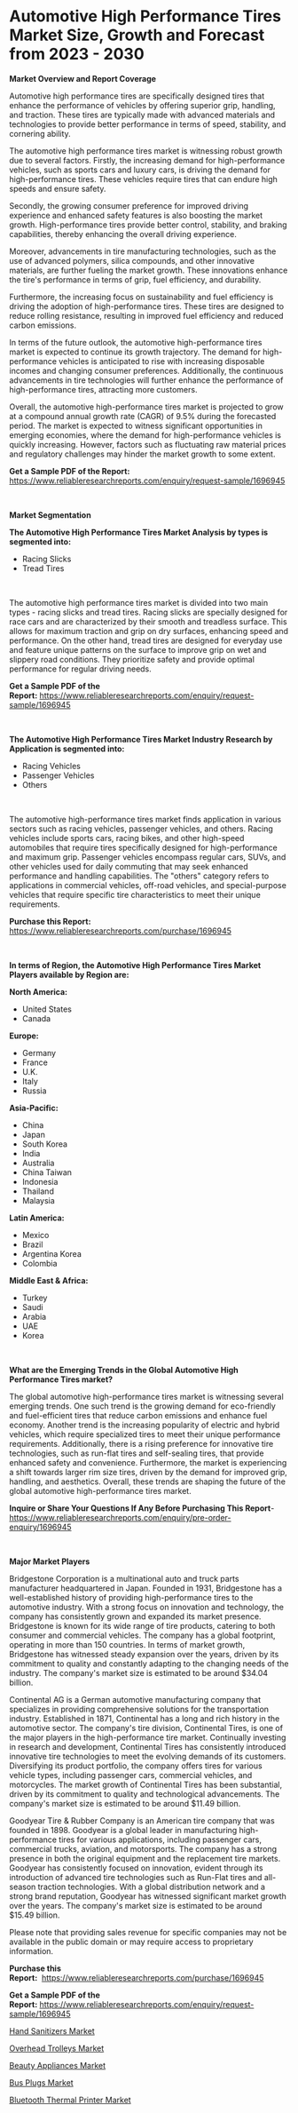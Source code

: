<p><h1>Automotive High Performance Tires Market Size, Growth and Forecast from 2023 - 2030</h1></p><p><strong>Market Overview and Report Coverage</strong></p>
<p><p>Automotive high performance tires are specifically designed tires that enhance the performance of vehicles by offering superior grip, handling, and traction. These tires are typically made with advanced materials and technologies to provide better performance in terms of speed, stability, and cornering ability.</p><p>The automotive high performance tires market is witnessing robust growth due to several factors. Firstly, the increasing demand for high-performance vehicles, such as sports cars and luxury cars, is driving the demand for high-performance tires. These vehicles require tires that can endure high speeds and ensure safety.</p><p>Secondly, the growing consumer preference for improved driving experience and enhanced safety features is also boosting the market growth. High-performance tires provide better control, stability, and braking capabilities, thereby enhancing the overall driving experience.</p><p>Moreover, advancements in tire manufacturing technologies, such as the use of advanced polymers, silica compounds, and other innovative materials, are further fueling the market growth. These innovations enhance the tire's performance in terms of grip, fuel efficiency, and durability.</p><p>Furthermore, the increasing focus on sustainability and fuel efficiency is driving the adoption of high-performance tires. These tires are designed to reduce rolling resistance, resulting in improved fuel efficiency and reduced carbon emissions.</p><p>In terms of the future outlook, the automotive high-performance tires market is expected to continue its growth trajectory. The demand for high-performance vehicles is anticipated to rise with increasing disposable incomes and changing consumer preferences. Additionally, the continuous advancements in tire technologies will further enhance the performance of high-performance tires, attracting more customers.</p><p>Overall, the automotive high-performance tires market is projected to grow at a compound annual growth rate (CAGR) of 9.5% during the forecasted period. The market is expected to witness significant opportunities in emerging economies, where the demand for high-performance vehicles is quickly increasing. However, factors such as fluctuating raw material prices and regulatory challenges may hinder the market growth to some extent.</p></p>
<p><strong>Get a Sample PDF of the Report:</strong> <a href="https://www.reliableresearchreports.com/enquiry/request-sample/1696945">https://www.reliableresearchreports.com/enquiry/request-sample/1696945</a></p>
<p>&nbsp;</p>
<p><strong>Market Segmentation</strong></p>
<p><strong>The Automotive High Performance Tires Market Analysis by types is segmented into:</strong></p>
<p><ul><li>Racing Slicks</li><li>Tread Tires</li></ul></p>
<p>&nbsp;</p>
<p><p>The automotive high performance tires market is divided into two main types - racing slicks and tread tires. Racing slicks are specially designed for race cars and are characterized by their smooth and treadless surface. This allows for maximum traction and grip on dry surfaces, enhancing speed and performance. On the other hand, tread tires are designed for everyday use and feature unique patterns on the surface to improve grip on wet and slippery road conditions. They prioritize safety and provide optimal performance for regular driving needs.</p></p>
<p><strong>Get a Sample PDF of the Report:</strong>&nbsp;<a href="https://www.reliableresearchreports.com/enquiry/request-sample/1696945">https://www.reliableresearchreports.com/enquiry/request-sample/1696945</a></p>
<p>&nbsp;</p>
<p><strong>The Automotive High Performance Tires Market Industry Research by Application is segmented into:</strong></p>
<p><ul><li>Racing Vehicles</li><li>Passenger Vehicles</li><li>Others</li></ul></p>
<p>&nbsp;</p>
<p><p>The automotive high-performance tires market finds application in various sectors such as racing vehicles, passenger vehicles, and others. Racing vehicles include sports cars, racing bikes, and other high-speed automobiles that require tires specifically designed for high-performance and maximum grip. Passenger vehicles encompass regular cars, SUVs, and other vehicles used for daily commuting that may seek enhanced performance and handling capabilities. The "others" category refers to applications in commercial vehicles, off-road vehicles, and special-purpose vehicles that require specific tire characteristics to meet their unique requirements.</p></p>
<p><strong>Purchase this Report:</strong>&nbsp; <a href="https://www.reliableresearchreports.com/purchase/1696945">https://www.reliableresearchreports.com/purchase/1696945</a></p>
<p>&nbsp;</p>
<p><strong>In terms of Region, the Automotive High Performance Tires Market Players available by Region are:</strong></p>
<p>
    <p> <strong> North America: </strong>
        <ul>
            <li>United States</li>
            <li>Canada</li>
        </ul>
        </p> 
    <p> <strong> Europe: </strong>
        <ul>
            <li>Germany</li>
            <li>France</li>
            <li>U.K.</li>
            <li>Italy</li>
            <li>Russia</li>
        </ul>
        </p> 
    <p> <strong> Asia-Pacific: </strong>
        <ul>
            <li>China</li>
            <li>Japan</li>
            <li>South Korea</li>
            <li>India</li>
            <li>Australia</li>
            <li>China Taiwan</li>
            <li>Indonesia</li>
            <li>Thailand</li>
            <li>Malaysia</li>
        </ul>
        </p> 
    <p> <strong> Latin America: </strong>
        <ul>
            <li>Mexico</li>
            <li>Brazil</li>
            <li>Argentina Korea</li>
            <li>Colombia</li>
        </ul>
        </p> 
    <p> <strong> Middle East & Africa: </strong>
        <ul>
            <li>Turkey</li>
            <li>Saudi</li>
            <li>Arabia</li>
            <li>UAE</li>
            <li>Korea</li>
        </ul>
    </p>
    </p>
<p>&nbsp;</p>
<p><strong>What are the Emerging Trends in the Global Automotive High Performance Tires market?</strong></p>
<p><p>The global automotive high-performance tires market is witnessing several emerging trends. One such trend is the growing demand for eco-friendly and fuel-efficient tires that reduce carbon emissions and enhance fuel economy. Another trend is the increasing popularity of electric and hybrid vehicles, which require specialized tires to meet their unique performance requirements. Additionally, there is a rising preference for innovative tire technologies, such as run-flat tires and self-sealing tires, that provide enhanced safety and convenience. Furthermore, the market is experiencing a shift towards larger rim size tires, driven by the demand for improved grip, handling, and aesthetics. Overall, these trends are shaping the future of the global automotive high-performance tires market.</p></p>
<p><strong>Inquire or Share Your Questions If Any Before Purchasing This Report</strong>- <a href="https://www.reliableresearchreports.com/enquiry/pre-order-enquiry/1696945">https://www.reliableresearchreports.com/enquiry/pre-order-enquiry/1696945</a></p>
<p>&nbsp;</p>
<p><strong>Major Market Players</strong></p>
<p><p>Bridgestone Corporation is a multinational auto and truck parts manufacturer headquartered in Japan. Founded in 1931, Bridgestone has a well-established history of providing high-performance tires to the automotive industry. With a strong focus on innovation and technology, the company has consistently grown and expanded its market presence. Bridgestone is known for its wide range of tire products, catering to both consumer and commercial vehicles. The company has a global footprint, operating in more than 150 countries. In terms of market growth, Bridgestone has witnessed steady expansion over the years, driven by its commitment to quality and constantly adapting to the changing needs of the industry. The company's market size is estimated to be around $34.04 billion.</p><p>Continental AG is a German automotive manufacturing company that specializes in providing comprehensive solutions for the transportation industry. Established in 1871, Continental has a long and rich history in the automotive sector. The company's tire division, Continental Tires, is one of the major players in the high-performance tire market. Continually investing in research and development, Continental Tires has consistently introduced innovative tire technologies to meet the evolving demands of its customers. Diversifying its product portfolio, the company offers tires for various vehicle types, including passenger cars, commercial vehicles, and motorcycles. The market growth of Continental Tires has been substantial, driven by its commitment to quality and technological advancements. The company's market size is estimated to be around $11.49 billion.</p><p>Goodyear Tire & Rubber Company is an American tire company that was founded in 1898. Goodyear is a global leader in manufacturing high-performance tires for various applications, including passenger cars, commercial trucks, aviation, and motorsports. The company has a strong presence in both the original equipment and the replacement tire markets. Goodyear has consistently focused on innovation, evident through its introduction of advanced tire technologies such as Run-Flat tires and all-season traction technologies. With a global distribution network and a strong brand reputation, Goodyear has witnessed significant market growth over the years. The company's market size is estimated to be around $15.49 billion.</p><p>Please note that providing sales revenue for specific companies may not be available in the public domain or may require access to proprietary information.</p></p>
<p><strong>Purchase this Report:</strong>&nbsp;&nbsp;<a href="https://www.reliableresearchreports.com/purchase/1696945">https://www.reliableresearchreports.com/purchase/1696945</a></p>
<p></p>
<p><strong>Get a Sample PDF of the Report:</strong>&nbsp;<a href="https://www.reliableresearchreports.com/enquiry/request-sample/1696945">https://www.reliableresearchreports.com/enquiry/request-sample/1696945</a></p>
<p><p><a href="https://medium.com/@entelaloshi55/analyzing-hand-sanitizers-market-global-industry-perspective-and-forecast-2023-to-2030-635e18477409">Hand Sanitizers Market</a></p><p><a href="https://www.linkedin.com/pulse/overhead-trolleys-market-insights-players-forecast-till-lyome/">Overhead Trolleys Market</a></p><p><a href="https://medium.com/@elvirabogdani08/beauty-appliances-market-competitive-analysis-market-trends-and-forecast-to-2030-17a0398827a6">Beauty Appliances Market</a></p><p><a href="https://www.linkedin.com/pulse/decoding-bus-plugs-market-deep-dive-latest-trends-segmentation-y8wve/">Bus Plugs Market</a></p><p><a href="https://www.linkedin.com/pulse/bluetooth-thermal-printer-market-size-2023-2030-global-swune/">Bluetooth Thermal Printer Market</a></p></p>